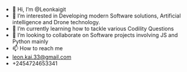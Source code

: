- 👋 Hi, I’m @Leonkaigit
- 👀 I’m interested in Developing modern Software solutions, Artificial intelligence and Drone technology.
- 🌱 I’m currently learning how to tackle various Codility Questions
- 💞️ I’m looking to collaborate on Software projects involving JS and Python mainly
- 📫 How to reach me
- leon.kai.33@gmail.com
- +2454724653341
  
  

<!---
Leonkaigit/Leonkaigit is a ✨ special ✨ repository because its `README.md` (this file) appears on your GitHub profile.
You can click the Preview link to take a look at your changes.
--->
